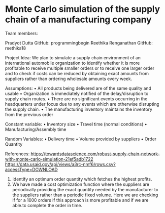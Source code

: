# Monte Carlo simulation of the supply chain of a manufacturing company

Team members:

Pradyot Dutta GitHub: programmingbegin
Reethika Renganathan GitHub: reethika18

Project Idea: We plan to simulate a supply chain environment of an international automobile organization to identify whether it is more profitable to receive multiple smaller orders or to receive one larger order and to check if costs can be reduced by obtaining exact amounts from suppliers rather than ordering wholesale amounts every week.

Assumptions:
•	All products being delivered are of the same quality and usable
•	Organization is immediately notified of the delay/disruption to supply chain routes.
•	There are no significant events occurring in the headquarters under focus due to any events which are otherwise disrupting the supply chain.
•	The manufacturing inventory maintains the inventory from the previous order

Constant variable:
•	Inventory size
•	Travel time (normal conditions)
•	Manufacturing/Assembly time

Random Variables:
•	Delivery time 
•	Volume provided by suppliers
•	Order Quantity


References:
https://towardsdatascience.com/robust-supply-chain-network-with-monte-carlo-simulation-21ef5adb1722
https://data.usaid.gov/api/views/a3rc-nmf6/rows.csv?accessType=DOWNLOAD

1. Identify an optimum order quantity which fetches the highest profits.
2. We have made a cost optimization function where the suppliers are periodically providing the exact quantity needed by the manufacturer to the suppliers rather than a periodic fixed volume. Here we are checking if for a 1000 orders if this approach is more profitable and if we are able.to complete the order in time.  




